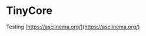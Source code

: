 # TinyCore

Testing [https://asciinema.org/](https://asciinema.org/)


<asciinema-player autoplay=true src="https://asciinema.org/a/zCvjeHHwMt70RHJn6l81XjLn0"></asciinema-player>

<asciinema-player autoplay=true cols="40" rows="12" src="https://asciinema.org/a/zCvjeHHwMt70RHJn6l81XjLn0"></asciinema-player>

<asciinema-player autoplay=true src="https://asciinema.org/a/AEVKUjbdC6TWDLXSp8ztXjte9.cast"></asciinema-player>

